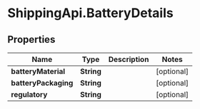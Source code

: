 # ShippingApi.BatteryDetails

## Properties

Name | Type | Description | Notes
------------ | ------------- | ------------- | -------------
**batteryMaterial** | **String** |  | [optional] 
**batteryPackaging** | **String** |  | [optional] 
**regulatory** | **String** |  | [optional] 



